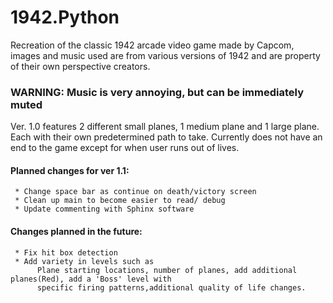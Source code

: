 # 1942.Python
Recreation of the classic 1942 arcade video game made by Capcom, images and music used are from various versions of 1942 and are property 
of their own perspective creators.

### WARNING: Music is very annoying, but can be immediately muted 

Ver. 1.0 features 2 different small planes, 1 medium plane and 1 large plane. Each with their own predetermined path to take. Currently 
does not have an end to the game except for when user runs out of lives.  
  #### Planned changes for ver 1.1:

     * Change space bar as continue on death/victory screen
     * Clean up main to become easier to read/ debug
     * Update commenting with Sphinx software
     
  #### Changes planned in the future:
  
     * Fix hit box detection
     * Add variety in levels such as
          Plane starting locations, number of planes, add additional planes(Red), add a 'Boss' level with 
          specific firing patterns,additional quality of life changes.
          
        
